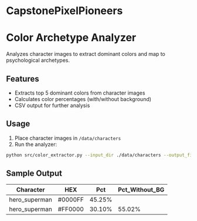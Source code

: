 # CapstonePixelPioneers
# Color Archetype Analyzer

Analyzes character images to extract dominant colors and map to psychological archetypes.

## Features
- Extracts top 5 dominant colors from character images
- Calculates color percentages (with/without background)
- CSV output for further analysis

## Usage
1. Place character images in `/data/characters`
2. Run the analyzer:
```bash
python src/color_extractor.py --input_dir ./data/characters --output_file ./data/results.csv
```

## Sample Output
| Character    | HEX     | Pct    | Pct_Without_BG |
|--------------|---------|--------|----------------|
| hero_superman| #0000FF | 45.25% |                |
| hero_superman| #FF0000 | 30.10% | 55.02%         |
